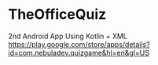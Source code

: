 # TheOfficeQuiz
2nd Android App Using Kotlin + XML                                                                                                        
https://play.google.com/store/apps/details?id=com.nebuladev.quizgame&hl=en&gl=US
